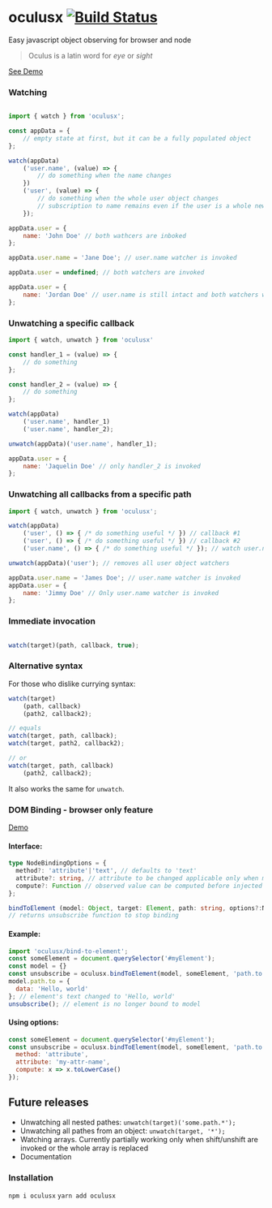 # oculusx [![Build Status](https://semaphoreci.com/api/v1/eavichay/oculusx/branches/master/badge.svg)](https://semaphoreci.com/eavichay/oculusx)

Easy javascript object observing for browser and node
> Oculus is a latin word for *eye* or *sight*

[See Demo](./demo/dom/random-user.html)

### Watching

```javascript

import { watch } from 'oculusx';

const appData = {
    // empty state at first, but it can be a fully populated object
};

watch(appData)
    ('user.name', (value) => {
        // do something when the name changes
    })
    ('user', (value) => {
        // do something when the whole user object changes
        // subscription to name remains even if the user is a whole new object and will be invoked
    });

appData.user = {
    name: 'John Doe' // both wathcers are inboked
};

appData.user.name = 'Jane Doe'; // user.name watcher is invoked

appData.user = undefined; // both watchers are invoked

appData.user = {
    name: 'Jordan Doe' // user.name is still intact and both watchers will be invoked.
};
```

### Unwatching a specific callback

```javascript
import { watch, unwatch } from 'oculusx'

const handler_1 = (value) => {
    // do something
};

const handler_2 = (value) => {
    // do something
};

watch(appData)
    ('user.name', handler_1)
    ('user.name', handler_2);

unwatch(appData)('user.name', handler_1);

appData.user = {
    name: 'Jaquelin Doe' // only handler_2 is invoked
};
```

### Unwatching all callbacks from a specific path

```javascript
import { watch, unwatch } from 'oculusx';

watch(appData)
    ('user', () => { /* do something useful */ }) // callback #1
    ('user', () => { /* do something useful */ }) // callback #2
    ('user.name', () => { /* do something useful */ }); // watch user.name

unwatch(appData)('user'); // removes all user object watchers

appData.user.name = 'James Doe'; // user.name watcher is invoked
appData.user = {
    name: 'Jimmy Doe' // Only user.name watcher is invoked
};

```

### Immediate invocation
```javascript

watch(target)(path, callback, true);

```

### Alternative syntax
For those who dislike currying syntax:
```javascript
watch(target)
    (path, callback)
    (path2, callback2);

// equals
watch(target, path, callback);
watch(target, path2, callback2);

// or
watch(target, path, callback)
    (path2, callback2);
```
It also works the same for `unwatch`.

### DOM Binding - browser only feature
[Demo](./demo/dom/random-user.html)
#### Interface:
```ts
type NodeBindingOptions = {
  method?: 'attribute'|'text', // defaults to 'text'
  attribute?: string, // attribute to be changed applicable only when method is 'attribute',
  compute?: Function // observed value can be computed before injected to the element
};

bindToElement (model: Object, target: Element, path: string, options?:NodeBindingOptions) => Function
// returns unsubscribe function to stop binding
```

#### Example:
```javascript
import 'oculusx/bind-to-element';
const someElement = document.querySelector('#myElement');
const model = {}
const unsubscribe = oculusx.bindToElement(model, someElement, 'path.to.data');
model.path.to = {
  data: 'Hello, world'
}; // element's text changed to 'Hello, world'
unsubscribe(); // element is no longer bound to model
```

#### Using options:
```javascript
const someElement = document.querySelector('#myElement');
const unsubscribe = oculusx.bindToElement(model, someElement, 'path.to.data', {
  method: 'attribute',
  attribute: 'my-attr-name',
  compute: x => x.toLowerCase()
});
```

## Future releases
- Unwatching all nested pathes: `unwatch(target)('some.path.*');`
- Unwatching all pathes from an object: `unwatch(target, '*');`
- Watching arrays. Currently partially working only when shift/unshift are invoked or the whole array is replaced
- Documentation

### Installation
`npm i oculusx`
`yarn add oculusx`
